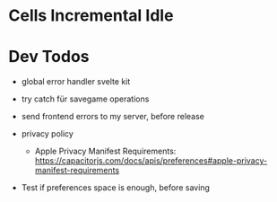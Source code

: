 # Cells Incremental Idle

# Dev Todos
* global error handler svelte kit 
* try catch für savegame operations
* send frontend errors to my server, before release
* privacy policy
   * Apple Privacy Manifest Requirements: https://capacitorjs.com/docs/apis/preferences#apple-privacy-manifest-requirements

* Test if preferences space is enough, before saving

